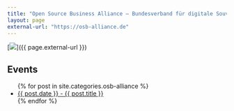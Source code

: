 ```yaml
---
title: "Open Source Business Alliance – Bundesverband für digitale Souveränität e.V."
layout: page
external-url: "https://osb-alliance.de"
---
```

[![](https://osb-alliance.de/wp-content/uploads/2020/04/osba-logo-claim.svg)]({{ page.external-url }})

<h2>Events</h2>

<ul>
  {% for post in site.categories.osb-alliance %}
    <li>
      <a href="{{ post.url }}">{{ post.date }} - {{ post.title }}</a>
    </li>
  {% endfor %}
</ul>

